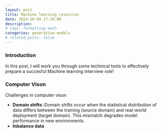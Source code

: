 ```yaml
---
layout: post
title: Machine learning resources
date: 2024-10-09 17:39:00
description:
# tags: formatting math
categories: generative-models
# related_posts: false
---
```


<h3> Introduction </h3>
In this post, I will work you through some technical tools to effectively prepare a succesful Machine learning interview role!

<h3> Computer Vison </h3>
Challenges in computer vison

- **Domain shifts**::Domain shifts occur when the statistical distribution of data differs between the training (source domain) and real-world deployment (target domain). This mismatch degrades model performance in new environments.
- **Inbalance data**
<!--
<h3> Computer Vison </h3>
Challenges in computer vison

- **Domain shifts**:Domain shifts occur when the statistical distribution of data differs between the training (source domain) and real-world deployment (target domain). This mismatch degrades model performance in new environments.
- **Inbalance data**: imbalanced data occur when some classes have far fewer data 

$$
\begin{equation}\label{eq: test}
\sum_{k=1}^\infty |\langle x, e_k \rangle|^2 \leq \|x\|^2
\end{equation}
$$ -->

<!-- **Pixel-wise classification**:
**Instant classification**:
**edge detection**:
**Convolution**:
**Activation function**:
**ResNet**:
**VGG**:
**Skip-connection**:
**Vision transformer**:

--- -->
